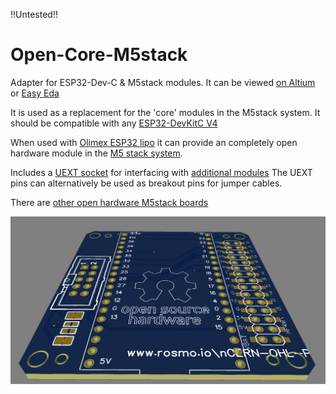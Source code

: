 !!Untested!!

# Open-Core-M5stack
Adapter for ESP32-Dev-C &amp; M5stack modules. It can be viewed [on Altium](https://365.altium.com/files/CDB3C9AB-1C0E-4B25-A3A4-1780F1BBCA1A) or [Easy Eda](https://easyeda.com/editor#id=49352f7d047e4be9b435180f0d233d80)

It is used as a replacement for the 'core' modules in the M5stack system. It should be compatible with any [ESP32-DevKitC V4](https://www.aliexpress.com/item/1005001838731651.html)

When used with [Olimex ESP32 lipo](https://www.olimex.com/Products/IoT/ESP32/ESP32-DevKit-LiPo/open-source-hardware) it can provide an completely open hardware module in the  [M5 stack system](https://shop.m5stack.com/collections/stack-series). 

Includes a [UEXT socket](https://en.wikipedia.org/wiki/UEXT#Electrical_characteristics) for interfacing with [additional modules](https://www.olimex.com/Products/Modules/UEXT/) The UEXT pins can alternatively be used as breakout pins for jumper cables.

There are [other open hardware M5stack boards](https://oshwlab.com/Rosmo/m5-proto)

 ![Review board](https://github.com/rosmo-robot/Open-Core-M5stack/blob/main/OpenCoreReview.png)
